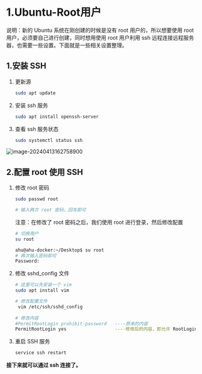 # 1.Ubuntu-Root用户

说明：新的 Ubuntu 系统在刚创建的时候是没有 root 用户的，所以想要使用 root 用户，必须要自己进行创建，同时想用使用 root 用户利用 ssh 远程连接远程服务器，也需要一些设置。下面就是一些相关设置整理。

## 1.安装 SSH

1. 更新源

   ~~~bash
   sudo apt update
   ~~~

2. 安装 ssh 服务

   ~~~bash
   sudo apt install openssh-server
   ~~~

3. 查看 ssh 服务状态

   ~~~bash
   sudo systemctl status ssh
   ~~~

![image-20240413162758900](https://picpoahu.oss-cn-chengdu.aliyuncs.com/images/image-20240413162758900.png)

## 2.配置 root 使用 SSH 

1. 修改 root 密码

   ~~~bash
   sudo passwd root
   
   # 输入两次 root 密码，回车即可
   ~~~

   注意：在修改了 root 密码之后，我们使用 root 进行登录，然后修改配置

   ~~~bash
   # 切换用户
   su root
   
   ahu@ahu-docker:~/Desktop$ su root
   # 再次输入密码即可
   Password: 
   ~~~

   

2. 修改 sshd_config 文件

   ~~~bash
   # 这里可以先安装一个 vim
   sudo apt install vim
   
   # 修改配置文件
    vim /etc/ssh/sshd_config
    
   # 修改内容
   #PermitRootLogin prohibit-password   ----原来的内容
   PermitRootLogin yes                  ----修改后的内容，即允许 RootLogin
   
   ~~~

3. 重启 SSH 服务

   ~~~bash
   service ssh restart
   ~~~

**接下来就可以通过 ssh 连接了。**